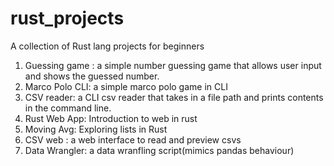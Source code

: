 # rust_projects
A collection of Rust lang projects for beginners

1. Guessing game : a simple number guessing game that allows user input and shows the guessed number.
2. Marco Polo CLI: a simple marco polo game in CLI
3. CSV reader: a CLI csv reader that takes in a file path and prints contents in the command line.
4. Rust Web App: Introduction to web in rust
5. Moving Avg: Exploring lists in Rust
6. CSV web : a web interface to read and preview csvs
7. Data Wrangler: a data wranfling script(mimics pandas behaviour)
